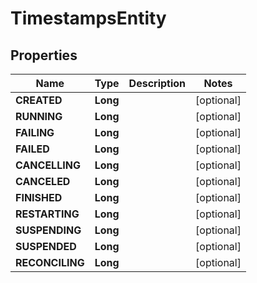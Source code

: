 
# TimestampsEntity

## Properties
Name | Type | Description | Notes
------------ | ------------- | ------------- | -------------
**CREATED** | **Long** |  |  [optional]
**RUNNING** | **Long** |  |  [optional]
**FAILING** | **Long** |  |  [optional]
**FAILED** | **Long** |  |  [optional]
**CANCELLING** | **Long** |  |  [optional]
**CANCELED** | **Long** |  |  [optional]
**FINISHED** | **Long** |  |  [optional]
**RESTARTING** | **Long** |  |  [optional]
**SUSPENDING** | **Long** |  |  [optional]
**SUSPENDED** | **Long** |  |  [optional]
**RECONCILING** | **Long** |  |  [optional]



